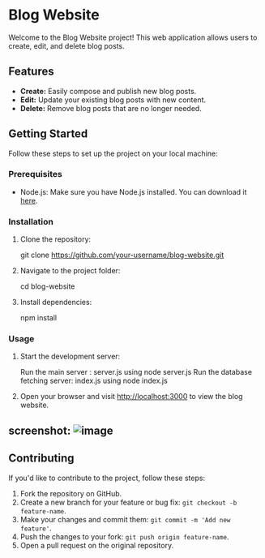 
# Blog Website

Welcome to the Blog Website project! This web application allows users to create, edit, and delete blog posts.

## Features

- **Create:** Easily compose and publish new blog posts.
- **Edit:** Update your existing blog posts with new content.
- **Delete:** Remove blog posts that are no longer needed.

## Getting Started

Follow these steps to set up the project on your local machine:

### Prerequisites

- Node.js: Make sure you have Node.js installed. You can download it [here](https://nodejs.org/).

### Installation

1. Clone the repository:

   git clone https://github.com/your-username/blog-website.git

2. Navigate to the project folder:

   cd blog-website

3. Install dependencies:

   npm install

### Usage

1. Start the development server:

   Run the main server : server.js using node server.js
   Run the database fetching server: index.js using node index.js

2. Open your browser and visit [http://localhost:3000](http://localhost:3000) to view the blog website.

## screenshot: ![image](https://github.com/hardik4555/blog-website/assets/95064351/e48854fd-8a9d-4a0e-ba60-e7a91a421cf6)

## Contributing

If you'd like to contribute to the project, follow these steps:

1. Fork the repository on GitHub.
2. Create a new branch for your feature or bug fix: `git checkout -b feature-name`.
3. Make your changes and commit them: `git commit -m 'Add new feature'`.
4. Push the changes to your fork: `git push origin feature-name`.
5. Open a pull request on the original repository.


